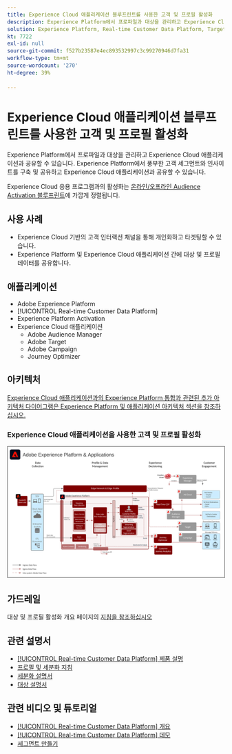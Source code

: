 ```yaml
---
title: Experience Cloud 애플리케이션 블루프린트를 사용한 고객 및 프로필 활성화
description: Experience Platform에서 프로파일과 대상을 관리하고 Experience Cloud 애플리케이션과 공유할 수 있습니다.
solution: Experience Platform, Real-time Customer Data Platform, Target, Audience Manager, Analytics, Experience Cloud Services
kt: 7722
exl-id: null
source-git-commit: f527b23587e4ec893532997c3c99270946d7fa31
workflow-type: tm+mt
source-wordcount: '270'
ht-degree: 39%

---
```


# Experience Cloud 애플리케이션 블루프린트를 사용한 고객 및 프로필 활성화

Experience Platform에서 프로파일과 대상을 관리하고 Experience Cloud 애플리케이션과 공유할 수 있습니다. Experience Platform에서 풍부한 고객 세그먼트와 인사이트를 구축 및 공유하고 Experience Cloud 애플리케이션과 공유할 수 있습니다.

Experience Cloud 응용 프로그램과의 활성화는 [온라인/오프라인 Audience Activation 블루프린트](online-offline.md)에 가깝게 정렬됩니다.

## 사용 사례

* Experience Cloud 기반의 고객 인터랙션 채널을 통해 개인화하고 타겟팅할 수 있습니다.
* Experience Platform 및 Experience Cloud 애플리케이션 간에 대상 및 프로필 데이터를 공유합니다.

## 애플리케이션

* Adobe Experience Platform
* [!UICONTROL Real-time Customer Data Platform]
* Experience Platform Activation
* Experience Cloud 애플리케이션
   * Adobe Audience Manager
   * Adobe Target
   * Adobe Campaign
   * Journey Optimizer

## 아키텍처

[Experience Cloud 애플리케이션과의 Experience Platform 통합과 관련된 추가 아키텍처 다이어그램은 Experience Platform 및 애플리케이션 아키텍처 섹션을 참조하십시오.](https://experienceleague.adobe.com/docs/blueprints-learn/architecture/architecture-overview/platform-applications.html)

### Experience Cloud 애플리케이션을 사용한 고객 및 프로필 활성화

<img src="../experience-platform/assets/aep+apps_horizontal.svg" alt="Experience Cloud 애플리케이션을 통한 대상 및 프로파일 활성화를 위한 참조 아키텍처" style="border:1px solid #4a4a4a" />
<br>

## 가드레일

대상 및 프로필 활성화 개요 페이지의 [지침을 참조하십시오](overview.md)

## 관련 설명서

* [[!UICONTROL Real-time Customer Data Platform] 제품 설명 ](https://helpx.adobe.com/kr/legal/product-descriptions/real-time-customer-data-platform.html)
* [프로필 및 세분화 지침](https://experienceleague.adobe.com/docs/experience-platform/profile/guardrails.html?lang=ko)
* [세분화 설명서](https://experienceleague.adobe.com/docs/experience-platform/segmentation/api/streaming-segmentation.html?lang=ko)
* [대상 설명서](https://experienceleague.adobe.com/docs/experience-platform/destinations/catalog/overview.html?lang=ko)

## 관련 비디오 및 튜토리얼

* [[!UICONTROL Real-time Customer Data Platform] 개요 ](https://experienceleague.adobe.com/docs/platform-learn/tutorials/application-services/rtcdp/understanding-the-real-time-customer-data-platform.html?lang=ko)
* [[!UICONTROL Real-time Customer Data Platform] 데모](https://experienceleague.adobe.com/docs/platform-learn/tutorials/application-services/rtcdp/demo.html?lang=ko)
* [세그먼트 만들기](https://experienceleague.adobe.com/docs/platform-learn/tutorials/segments/create-segments.html?lang=ko)
